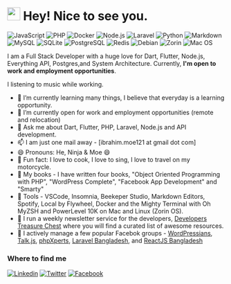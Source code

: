 <h1><img src="https://emojis.slackmojis.com/emojis/images/1531849430/4246/blob-sunglasses.gif?1531849430" width="30"/> Hey! Nice to see you.</h1>

![JavaScript](https://img.shields.io/badge/JavaScript-F7DF1E?style=flat-square&logo=javascript&logoColor=black)
![PHP](https://img.shields.io/badge/PHP-777BB4?style=flat-square&logo=php&logoColor=white)
![Docker](https://img.shields.io/badge/Docker-0CC1F3?style=flat-square&logo=docker&logoColor=white)
![Node.js](https://img.shields.io/badge/Node.js-43853D?style=flat-square&logo=node.js&logoColor=white)
![Laravel](https://img.shields.io/badge/Laravel-FF2D20?style=flat-square&logo=laravel&logoColor=white)
![Python](https://img.shields.io/badge/Python-3776AB?style=flat-square&logo=python&logoColor=white)
![Markdown](https://img.shields.io/badge/Markdown-000000?style=flat-square&logo=markdown&logoColor=white)
![MySQL](https://img.shields.io/badge/MySQL-005C84?style=flat-square&logo=mysql&logoColor=white)
![SQLite](https://img.shields.io/badge/SQLite-07405E?style=flat-square&logo=sqlite&logoColor=white)
![PostgreSQL](https://img.shields.io/badge/PostgreSQL%20OS-0CC1F3?style=flat-square&logo=postgresql&logoColor=white)
![Redis](https://img.shields.io/badge/redis-%23DD0031.svg?&style=flat-square&logo=redis&logoColor=white)
![Debian](https://img.shields.io/badge/Debian-A81D33?style=flat-square&logo=debian&logoColor=white)
![Zorin](https://img.shields.io/badge/Zorin%20OS-0CC1F3?style=flat-square&logo=zorin&logoColor=white)
![Mac OS](https://img.shields.io/badge/macOS-000000?style=flat-square&logo=apple&logoColor=white)

I am a Full Stack Developer with a huge love for Dart, Flutter, Node.js, Everything API, Postgres,and System Architecture. 
Currently, **I'm open to work and employment opportunities**.

I listening to music while working.

- 🌱 I’m currently learning many things, I believe that everyday is a learning opportunity.
- 👯 I’m currently open for work and employment opportunities (remote and relocation)
- 💬 Ask me about Dart, Flutter, PHP, Laravel, Node.js and API development.
- 📫 I am just one mail away - [ibrahim.moe121 at gmail dot com]
- 😄 Pronouns: He, Ninja & Moe 😄
- :partying_face: Fun fact: I love to cook, I love to sing, I love to travel on my motorcycle.
- :book: My books - I have written four books, "Object Oriented Programming with PHP", "WordPress Complete", "Facebook App Development" and "Smarty"
- :wrench: Tools - VSCode, Insomnia, Beekeper Studio, Markdown Editors, Spotify, Local by Flywheel, Docker and the Mighty Terminal with Oh MyZSH and PowerLevel 10K on Mac and Linux (Zorin OS).
- :envelope_with_arrow: I run a weekly newsletter service for the developers, [Developers Treasure Chest](https://newsletter.hasin.me) where you will find a curated list of awesome resources.
- :busts_in_silhouette: I actively manage a few popular Facebok groups - [WordPressians](https://www.facebook.com/groups/241884142616448), [Talk.js](https://www.facebook.com/groups/talkjs.net), [phpXperts](https://www.facebook.com/groups/256755924335725), [Laravel Bangladesh](https://www.facebook.com/groups/188317497974479), and [ReactJS Bangladesh](https://www.facebook.com/groups/903615493305779)


### Where to find me

[![Linkedin](https://img.shields.io/badge/LinkedIn-0077B5?style=flat-square&logo=linkedin&logoColor=white)](https://www.linkedin.com/in/thestoryteller/) 
[![Twitter](https://img.shields.io/badge/Twitter-1DA1F2?style=flat-square&logo=twitter&logoColor=white)](https://twitter.com/hasin)
[![Facebook](https://img.shields.io/badge/Facebook-1877F2?style=flat-square&logo=facebook&logoColor=white)](https://www.facebook.com/mohamad.ahmad.75033149/)
